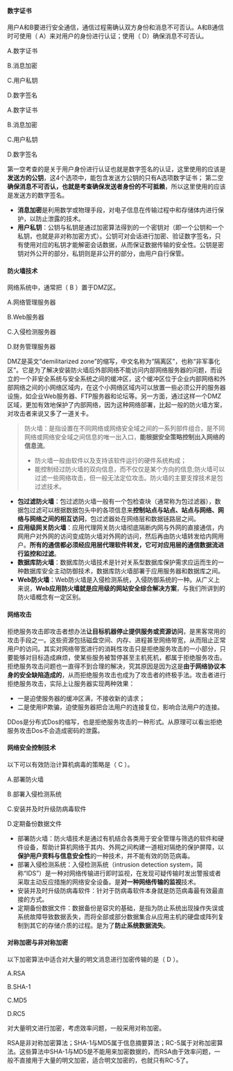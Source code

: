 #### 数字证书

用户A和B要进行安全通信，通信过程需确认双方身份和消息不可否认。A和B通信时可使用（ A）来对用户的身份进行认证；使用（ D）确保消息不可否认。

A.数字证书

 B.消息加密

 C.用户私钥

 D.数字签名

 A.数字证书

 B.消息加密

 C.用户私钥

 D.数字签名

第一空考查的是关于用户身份进行认证也就是数字签名的认证，这里使用的应该是**发送方的公钥**，这4个选项中，能包含发送方公钥的只有A选项数字证书；
第二空**确保消息不可否认，也就是考查确保发送者身份的不可抵赖**，所以这里使用的应该是发送方的数字签名。

- **消息加密**是利用数学或物理手段，对电子信息在传输过程中和存储体内进行保护，以防止泄露的技术。
- **用户私钥**：公钥与私钥是通过加密算法得到的一个密钥对（即一个公钥和一个私钥，也就是非对称加密方式）。公钥可对会话进行加密、验证数字签名，只有使用对应的私钥才能解密会话数据，从而保证数据传输的安全性。公钥是密钥对外公开的部分，私钥则是非公开的部分，由用户自行保管。



#### 防火墙技术

网络系统中，通常把（ B ）置于DMZ区。

A.网络管理服务器

B.Web服务器

C.入侵检测服务器

D.财务管理服务器

DMZ是英文“demilitarized zone”的缩写，中文名称为“隔离区”，也称“非军事化区”。它是为了解决安装防火墙后外部网络不能访问内部网络服务器的问题，而设立的一个非安全系统与安全系统之间的缓冲区，这个缓冲区位于企业内部网络和外部网络之间的小网络区域内，在这个小网络区域内可以放置一些必须公开的服务器设施，如企业Web服务器、FTP服务器和论坛等。另一方面，通过这样一个DMZ区域，更加有效地保护了内部网络，因为这种网络部署，比起一般的防火墙方案，对攻击者来说又多了一道关卡。

> 防火墙：是指设置在不同网络或网络安全域之间的一系列部件组合，是不同网络或网络安全域之间信息的唯一出入口，**能根据安全策略控制出入网络的信息流**。
>
> - 防火墙一般由软件以及支持该软件运行的硬件系统构成；
> - 能控制经过防火墙的双向信息，而不仅仅是某个方向的信息;防火墙可以过滤一些网络攻击，但一般无法定位攻击。防火墙的主要支撑技术是包过滤技术。

- **包过滤防火墙**：包过滤防火墙一般有一个包检查块（通常称为包过滤器），数据包过滤可以根据数据包头中的各项信息来**控制站点与站点、站点与网络、网络与网络之间的相互访问**，包过滤器处在网络层和数据链路层之间。
- **应用级网关防火墙**：应用代理网关防火墙彻底隔断内网与外网的直接通信，内网用户对外网的访问变成防火墙对外网的访问，然后再由防火墙转发给内网用户。**所有的通信都必须经应用层代理软件转发，它可对应用层的通信数据流进行监控和过滤**。
- **数据库防火墙**：数据库防火墙技术是针对关系型数据库保护需求应运而生的一种数据库安全主动防御技术，数据库防火墙部署于应用服务器和数据库之间。
- **Web防火墙**：Web防火墙是入侵检测系统，入侵防御系统的一种。从广义上来说，**Web应用防火墙就是应用级的网站安全综合解决方案**，与我们所讲到的防火墙概念有一定区别。



#### 网络攻击

拒绝服务攻击即攻击者想办法**让目标机器停止提供服务或资源访问**，是黑客常用的攻击手段之一。这些资源包括磁盘空间、内存、进程甚至网络带宽，从而阻止正常用户的访问。其实对网络带宽进行的消耗性攻击只是拒绝服务攻击的一小部分，只要能够对目标造成麻烦，使某些服务被暂停甚至主机死机，都属于拒绝服务攻击。拒绝服务攻击问题也一直得不到合理的解决，究其原因是因为这是**由于网络协议本身的安全缺陷造成的**，从而拒绝服务攻击也成为了攻击者的终极手法。攻击者进行拒绝服务攻击，实际上让服务器实现两种效果：

- 一是迫使服务器的缓冲区满，不接收新的请求；
- 二是使用IP欺骗，迫使服务器把合法用户的连接复位，影响合法用户的连接。

DDos是分布式Dos的缩写，也是拒绝服务攻击的一种形式。从原理可以看出拒绝服务攻击Dos不会造成密码的泄露。



#### 网络安全控制技术

以下可以有效防治计算机病毒的策略是（ C ）。

A.部署防火墙

B.部署入侵检测系统

C.安装并及时升级防病毒软件

D.定期备份数据文件

- 部署防火墙：防火墙技术是通过有机结合各类用于安全管理与筛选的软件和硬件设备，帮助计算机网络于其内、外网之间构建一道相对隔绝的保护屏障，以**保护用户资料与信息安全性**的一种技术，并不能有效的防范病毒。
- 部署入侵检测系统：入侵检测系统（intrusion detection system，简称“IDS”）是一种对网络传输进行即时监视，在发现可疑传输时发出警报或者采取主动反应措施的网络安全设备。是**对一种网络传输的监视**技术。
- 安装并及时升级防病毒软件：针对于防病毒软件本身就是防范病毒最有效最直接的方式。
- 定期备份数据文件：数据备份是容灾的基础，是指为防止系统出现操作失误或系统故障导致数据丢失，而将全部或部分数据集合从应用主机的硬盘或阵列复制到其它的存储介质的过程。是为了**防止系统数据流失**。



#### 对称加密与非对称加密

以下加密算法中适合对大量的明文消息进行加密传输的是（ D ）。

A.RSA

B.SHA-1

C.MD5

D.RC5

对大量明文进行加密，考虑效率问题，一般采用对称加密。

RSA是非对称加密算法；SHA-1与MD5属于信息摘要算法；RC-5属于对称加密算法。这些算法中SHA-1与MD5是不能用来加密数据的，而RSA由于效率问题，一般不直接用于大量的明文加密，适合明文加密的，也就只有RC-5了。























































